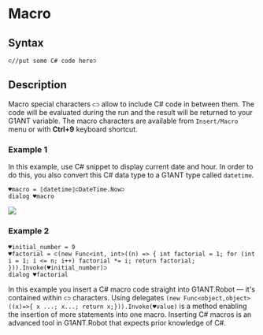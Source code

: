# Macro

## **Syntax**

```text
⊂//put some C# code here⊃
```

## **Description**

Macro special characters `⊂⊃` allow to include C\# code in between them. The code will be evaluated during the run and the result will be returned to your G1ANT variable. The macro characters are available from `Insert/Macro` menu or with **Ctrl+9** keyboard shortcut.

### **Example** 1

In this example, use C\# snippet to display current date and hour. In order to do this, you also convert this C\# data type to a G1ANT type called `datetime`.

```text
♥macro = ⟦datetime⟧⊂DateTime.Now⊃
dialog ♥macro
```

![](https://manula.r.sizr.io/large/user/7252/img/macro.png)

### Example 2

```text
♥initial_number = 9
♥factorial = ⊂(new Func<int, int>((n) => { int factorial = 1; for (int i = 1; i <= n; i++) factorial *= i; return factorial; })).Invoke(♥initial_number)⊃
dialog ♥factorial
```

In this example you insert a C\# macro code straight into G1ANT.Robot — it's contained within `⊂⊃` characters. Using delegates `(new Func<object,object>((x)=>{ x ...; x...; return x;})).Invoke(♥value)` is a method enabling the insertion of more statements into one macro. Inserting C\# macros is an advanced tool in G1ANT.Robot that expects prior knowledge of C\#.

